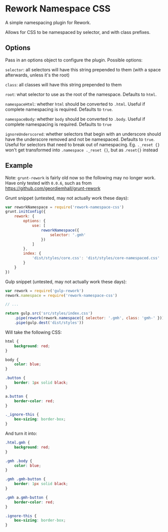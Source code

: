 Rework Namespace CSS
======

A simple namespacing plugin for Rework.

Allows for CSS to be namespaced by selector, and with class prefixes.


## Options

Pass in an options object to configure the plugin. Possible options:

`selector`: all selectors will have this string prepended to them (with a space afterwards, unless it's the root)

`class`: all classes will have this string prepended to them

`root`: what selector to use as the root of the namespace. Defaults to `html`.

`namespaceHtml`: whether `html` should be converted to `.html`. Useful if complete namespacing is required. Defaults to `true`.

`namespaceBody`: whether `body` should be converted to `.body`. Useful if complete namespacing is required. Defaults to `true`

`ignoreUnderscored`: whether selectors that begin with an underscore should have the underscore removed and not be namespaced. Defaults to `true`. Useful for selectors that need to break out of namespacing. Eg. `._reset {}` won't get transformed into `.namespace ._reset {}`, but as .`reset{}` instead


## Example

Note: `grunt-rework` is fairly old now so the following may no longer work.
Have only tested with `0.0.6`, such as from https://github.com/geordiemhall/grunt-rework

Grunt snippet (untested, may not actually work these days):
```js
var reworkNamespace = require('rework-namespace-css')
grunt.initConfig({
    rework: {
        options: {
            use: [
                reworkNamespace({
                    selector: '.gmh'
                })
            ]
        },
        index: {
            'dist/styles/core.css': 'dist/styles/core-namespaced.css'
        }
    }
})
```


Gulp snippet (untested, may not actually work these days):
```js
var rework = require('gulp-rework')
rework.namespace = require('rework-namespace-css')

// ...

return gulp.src('src/styles/index.css')
    .pipe(rework(rework.namespace({ selector: '.gmh', class: 'gmh-' })))
    .pipe(gulp.dest('dist/styles'))
```

Will take the following CSS:
```css
html {
    background: red;
}    

body {
    color: blue;
}

.button {
    border: 1px solid black;
}

a.button {
    border-color: red;
}

._ignore-this {
    box-sizing: border-box;
}
```

And turn it into:
```css
.html.gmh {
    background: red;
}    

.gmh .body {
    color: blue;
}

.gmh .gmh-button {
    border: 1px solid black;
}

.gmh a.gmh-button {
    border-color: red;
}

.ignore-this {
    box-sizing: border-box;
}

```